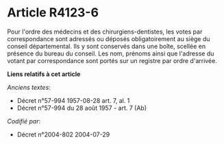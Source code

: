 # Article R4123-6

Pour l'ordre des médecins et des chirurgiens-dentistes, les votes par correspondance sont adressés ou déposés obligatoirement
au siège du conseil départemental. Ils y sont conservés dans une boîte, scellée en présence du bureau du conseil. Les nom,
prénoms ainsi que l'adresse du votant par correspondance sont portés sur un registre par ordre d'arrivée.

**Liens relatifs à cet article**

_Anciens textes_:

  - Décret n°57-994 1957-08-28 art. 7, al. 1
  - Décret n°57-994 du 28 août 1957 - art. 7 (Ab)

_Codifié par_:

  - Décret n°2004-802 2004-07-29
